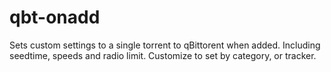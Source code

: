 # qbt-onadd
Sets custom settings to a single torrent to qBittorent when added. Including seedtime, speeds and radio limit. Customize to set by category, or tracker. 
